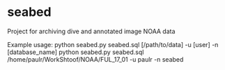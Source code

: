 # seabed
Project for archiving dive and annotated image NOAA data

Example usage:
   python seabed.py seabed.sql [/path/to/data] -u [user] -n [database_name]
   python seabed.py seabed.sql /home/paulr/WorkShtoof/NOAA/FUL\_17\_01 -u paulr -n seabed
